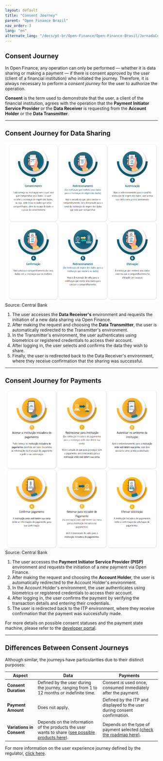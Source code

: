 ```yaml
---
layout: default
title: "Consent Journey"
parent: "Open Finance Brazil"
nav_order: 3
lang: "en"
alternate_lang: "/docs/pt-br/Open-Finance/Open-Finance-Brasil/JornadaConsentimento/OFB-JornadaConsentimento/"
---
```


## Consent Journey

In Open Finance, any operation can only be performed — whether it is data sharing or making a payment — if there is consent approved by the user (client of a financial institution) who initiated the journey. Therefore, it is always necessary to perform a *consent journey* for the user to authorize the operation.

**Consent** is the term used to demonstrate that the user, a client of the financial institution, agrees with the operation that the **Payment Initiator Service Provider** or the **Data Receiver** is requesting from the **Account Holder** or the **Data Transmitter**.

---

## Consent Journey for Data Sharing

![Data Journey](./images/jornada_dados.png)  
Source: Central Bank

1. The user accesses the **Data Receiver's** environment and requests the initiation of a new data sharing via Open Finance.
2. After making the request and choosing the **Data Transmitter**, the user is automatically redirected to the Transmitter's environment.
3. In the Transmitter's environment, the user authenticates using biometrics or registered credentials to access their account.
4. After logging in, the user selects and confirms the data they wish to share.
5. Finally, the user is redirected back to the Data Receiver's environment, where they receive confirmation that the sharing was successful.

---

## Consent Journey for Payments

![Payment Journey](./images/jornada_pgtos.png)  
Source: Central Bank

1. The user accesses the **Payment Initiator Service Provider (PISP)** environment and requests the initiation of a new payment via Open Finance.
2. After making the request and choosing the **Account Holder**, the user is automatically redirected to the Account Holder's environment.
3. In the Account Holder's environment, the user authenticates using biometrics or registered credentials to access their account.
4. After logging in, the user confirms the payment by verifying the transaction details and entering their credentials.
5. The user is redirected back to the ITP environment, where they receive confirmation that the payment was successfully made.

For more details on possible consent statuses and the payment state machine, please refer to the [developer portal](https://openfinancebrasil.atlassian.net/wiki/spaces/OF/pages/347078805/M+quina+de+Estados+-+v4.0.0+-+SV+Pagamentos).

---

## Differences Between Consent Journeys

Although similar, the journeys have particularities due to their distinct purposes:

| **Aspect**                | **Data**                                                                                     | **Payments**                                                                        |
|---------------------------|----------------------------------------------------------------------------------------------|-------------------------------------------------------------------------------------|
| **Consent Duration**       | Defined by the user during the journey, ranging from 1 to 12 months or indefinite time.     | Consent is used once, consumed immediately after the payment.                        |
| **Payment Amount**         | Does not apply.                                                                               | Defined by the ITP and displayed to the user during consent confirmation.            |
| **Variations in Consent**  | Depends on the information of the products the user wants to share ([see possible products here](../PerfisOFB/OOF-Transmissor.html)). | Depends on the type of payment selected [(check the roadmap here)](../PerfisOFB/OFB-Detentor.html). |

For more information on the user experience journey defined by the regulator, [click here](https://openfinancebrasil.atlassian.net/wiki/spaces/OF/pages/17378535/Guia+de+Experi+ncia+do+Usu+rio).
